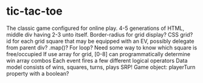 # tic-tac-toe
The classic game configured for online play. 
4-5 generations of HTML, middle div having 2-3 unto itself. Border-radius for grid display? CSS grid?
id for each grid square that may be equipped with an EV, possibly delegate from parent div?  .map()? For loop? 
Need some way to know which square is free/occupied
If use array for grid, [0-8] can programmatically determine win array combos 
Each event fires a few different logical operators
Data model consists of wins, squares, turns, plays
SRP!
Game object: playerTurn property with a boolean?
